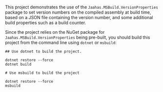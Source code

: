 This project demonstrates the use of the `Jaahas.MSBuild.VersionProperties` package to set version numbers on the compiled assembly at build time, based on a JSON file containing the version number, and some additional build properties such as a build counter.

Since the project relies on the NuGet package for `Jaahas.MSBuild.VersionProperties` being pre-built, you should build this project from the command line using `dotnet` or `msbuild`:

```
## Use dotnet to build the project.

dotnet restore --force
dotnet build
```

```
# Use msbuild to build the project

dotnet restore --force
msbuild
```
